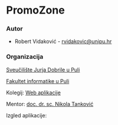 # PromoZone

### Autor

- Robert Vidaković - rvidakovic@unipu.hr

### Organizacija

[Sveučilište Jurja Dobrile u Puli](https://www.unipu.hr/)

[Fakultet informatike u Puli](https://fipu.unipu.hr/)

Kolegij: [Web aplikacije](https://fipu.unipu.hr/fipu/predmet/webapl)

Mentor: [doc. dr. sc. Nikola Tanković](ntankovic.unipu.hr)

Izgled aplikacije:
